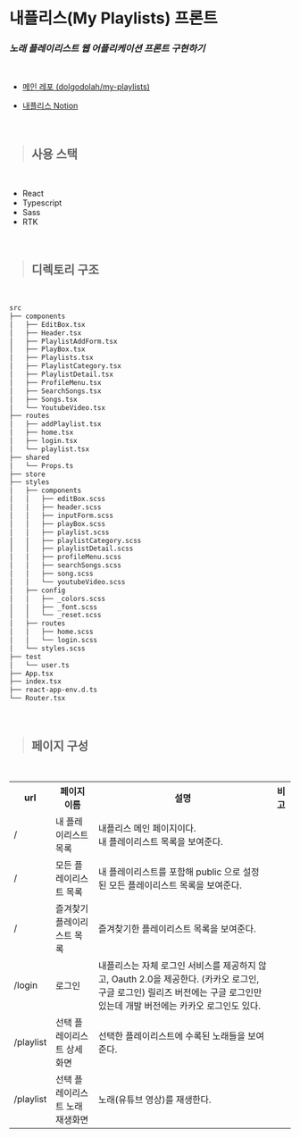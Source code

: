 # **내플리스(My Playlists) 프론트**

### _노래 플레이리스트 웹 어플리케이션 프론트 구현하기_

<br>

- [메인 레포 (dolgodolah/my-playlists)](https://github.com/dolgodolah/my-playlists)

- [내플리스 Notion](https://mirror-oatmeal-27d.notion.site/e534804381b5409ab51b070076202822)

<br>

> ## 사용 스택

<br>

- React
- Typescript
- Sass
- RTK

<br>

> ## 디렉토리 구조

<br>

```bash
src
├── components
│   ├── EditBox.tsx
│   ├── Header.tsx
│   ├── PlaylistAddForm.tsx
│   ├── PlayBox.tsx
│   ├── Playlists.tsx
│   ├── PlaylistCategory.tsx
│   ├── PlaylistDetail.tsx
│   ├── ProfileMenu.tsx
│   ├── SearchSongs.tsx
│   ├── Songs.tsx
│   └── YoutubeVideo.tsx
├── routes
│   ├── addPlaylist.tsx
│   ├── home.tsx
│   ├── login.tsx
│   └── playlist.tsx
├── shared
│   └── Props.ts
├── store
├── styles
│   ├── components
│   │   ├── editBox.scss
│   │   ├── header.scss
│   │   ├── inputForm.scss
│   │   ├── playBox.scss
│   │   ├── playlist.scss
│   │   ├── playlistCategory.scss
│   │   ├── playlistDetail.scss
│   │   ├── profileMenu.scss
│   │   ├── searchSongs.scss
│   │   ├── song.scss
│   │   └── youtubeVideo.scss
│   ├── config
│   │   ├── _colors.scss
│   │   ├── _font.scss
│   │   └── _reset.scss
│   ├── routes
│   │   ├── home.scss
│   │   └── login.scss
│   └── styles.scss
├── test
│   └── user.ts
├── App.tsx
├── index.tsx
├── react-app-env.d.ts
└── Router.tsx
```

<br>

> ## 페이지 구성

<br>

<table>
  <th>url</th>
  <th>페이지 이름</th>
  <th>설명</th>
  <th>비고</th>
  <tr>
    <td>/</td>
    <td>내 플레이리스트 목록</td>
    <td>내플리스 메인 페이지이다.<br />내 플레이리스트 목록을 보여준다.</td>
    <td></td>
  </tr>
  <tr>
    <td>/</td>
    <td>모든 플레이리스트 목록</td>
    <td>내 플레이리스트를 포함해 public 으로 설정된 모든 플레이리스트 목록을 보여준다.</td>
    <td></td>
  </tr>
  <tr>
    <td>/</td>
    <td>즐겨찾기 플레이리스트 목록</td>
    <td>즐겨찾기한 플레이리스트 목록을 보여준다.</td>
    <td></td>
  </tr>
  <tr>
    <td>/login</td>
    <td>로그인</td>
    <td>
      내플리스는 자체 로그인 서비스를 제공하지 않고,
      Oauth 2.0을 제공한다. (카카오 로그인, 구글 로그인)
      릴리즈 버전에는 구글 로그인만 있는데
      개발 버전에는 카카오 로그인도 있다.
    </td>
    <td></td>
  </tr>
  <tr>
    <td>/playlist</td>
    <td>선택 플레이리스트 상세화면</td>
    <td>선택한 플레이리스트에 수록된 노래들을 보여준다.</td>
    <td></td>
  </tr>
    <tr>
    <td>/playlist</td>
    <td>선택 플레이리스트 노래 재생화면</td>
    <td>노래(유튜브 영상)를 재생한다.</td>
    <td></td>
  </tr>
</table>
